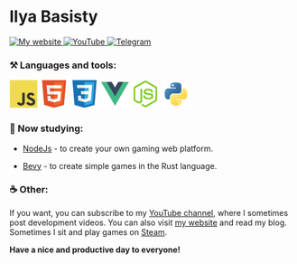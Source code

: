 #  Ilya Basisty
<!-- I like to study new technologies and program pet projects. In my free time I like to sleep, play video games and read books. -->

<!-- <img src="https://media.giphy.com/media/jpbnoe3UIa8TU8LM13/giphy-downsized.gif" width="200"/> -->

<a href="https://ilyabasisty.github.io/">
  <img src="https://img.shields.io/badge/my website-8cf?style=for-the-badge&color=grey" alt="My website"/>
</a>
<a href="https://www.youtube.com/channel/UCzpcDUE33SxWP4ydSTx8hJA">
  <img src="https://img.shields.io/badge/YouTube-8cf?style=for-the-badge&color=red" alt="YouTube"/>
</a>
<a href="https://t.me/ilyabasisty">
  <img src="https://img.shields.io/badge/Telegram-8cf?style=for-the-badge" alt="Telegram"/>
</a>


### ⚒️ Languages and tools:

<div>
  <a>
    <img src="https://raw.githubusercontent.com/devicons/devicon/master/icons/javascript/javascript-original.svg" width="50"/>
  </a>
<!--   <a>
    <img src="https://raw.githubusercontent.com/devicons/devicon/master/icons/rust/rust-plain.svg" width="50"/>
  </a> -->


  <a>
    <img src="https://raw.githubusercontent.com/devicons/devicon/master/icons/html5/html5-original.svg" width="50"/>
  </a>

  <a>
    <img src="https://raw.githubusercontent.com/devicons/devicon/master/icons/css3/css3-original.svg" width="50"/>
  </a>
  <a>
    <img src="https://raw.githubusercontent.com/devicons/devicon/master/icons/vuejs/vuejs-original.svg" width="50"/>
  </a>
  <a>
    <img src="https://raw.githubusercontent.com/devicons/devicon/master/icons/nodejs/nodejs-plain.svg" width="50"/>
  </a>
  
   <a>
    <img src="https://raw.githubusercontent.com/devicons/devicon/master/icons/python/python-original.svg" width="50"/>
  </a>
 </div>

### 📖 Now studying:

- <a href="https://nodejs.org/">NodeJs</a> - to create your own gaming web platform.

- <a href="https://bevyengine.org/">Bevy</a> - to create simple games in the Rust language.

### ☕ Other:
If you want, you can subscribe to my <a href="https://www.youtube.com/channel/UCzpcDUE33SxWP4ydSTx8hJA">YouTube channel</a>, where I sometimes post development videos. You can also visit <a href="https://ilyabasisty.github.io/">my website</a> and read my blog. Sometimes I sit and play games on <a href="https://steamcommunity.com/id/ilyabasisty/">Steam</a>.

**Have a nice and productive day to everyone!**
  
